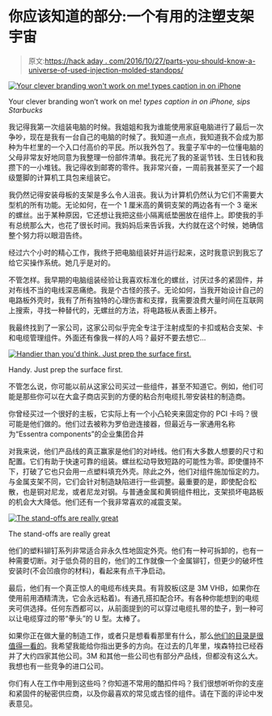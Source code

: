 # 你应该知道的部分:一个有用的注塑支架宇宙

> 原文:[https://hack aday . com/2016/10/27/parts-you-should-know-a-universe-of-used-injection-molded-standops/](https://hackaday.com/2016/10/27/parts-you-should-know-a-universe-of-useful-injection-molded-standoffs/)

[![Your clever branding won't work on me! *types caption in on iPhone*](../Images/371deca439ade9feb0e3ffba2ca7ed26.png)](https://hackaday.com/wp-content/uploads/2016/10/0931874133b185cf70dbb8b0809a5a2a.jpg)

Your clever branding won’t work on me!
*types caption in on iPhone, sips Starbucks*

我记得我第一次组装电脑的时候。我姐姐和我为谁能使用家庭电脑进行了最后一次争吵，现在是我有一台自己的电脑的时候了。我知道一点点，我知道我不会成为那种为牛栏里的一个入口付高价的平民。所以我外包了。我童子军中的一位懂电脑的父母非常友好地同意为我整理一份部件清单。我花光了我的圣诞节钱、生日钱和我攒下的一小堆钱。我记得收到邮寄的零件。我非常兴奋，一周前我甚至买了一个超级蹩脚的计算机工具包来组装它。

我仍然记得安装母板的支架是多么令人沮丧。我认为计算机仍然认为它们不需要大型机的所有功能。无论如何，在一个 1 厘米高的黄铜支架的两边各有一个 3 毫米的螺丝。出于某种原因，它还想让我把这些小隔离纸垫圈放在组件上。即使我的手有总统那么大，也花了很长时间。我妈妈后来告诉我，大约就在这个时候，她确信整个努力将以眼泪告终。

经过六个小时的精心工作，我终于把电脑组装好并运行起来，这时我意识到我忘了给它买操作系统。她几乎是对的。

不管怎样。我早期的电脑组装经验让我喜欢标准化的螺丝，讨厌过多的紧固件，并对布线不当的电线深恶痛绝。我是个古怪的孩子。无论如何，当我开始设计自己的电路板外壳时，我有了所有独特的心理伤害和支撑，我需要浪费大量时间在互联网上搜索，寻找一种替代的，无螺丝的方法，将电路板从表面上移开。

我最终找到了一家公司，这家公司似乎完全专注于注射成型的卡扣或粘合支架、卡和电缆管理组件。外面还有像我一样的人吗？最好不要去想它…

[![Handier than you'd think. Just prep the surface first.](../Images/e8d1cb2fa3d414f901a2866673d84067.png)](https://hackaday.com/wp-content/uploads/2016/10/cable_tie_thingy.jpg)

Handy. Just prep the surface first.

不管怎么说，你可能以前从这家公司买过一些组件，甚至不知道它。例如，他们可能是那些你可以在大盒子商店买到的方便的粘合剂电缆扎带安装柱的制造商。

你曾经买过一个很好的主板，它实际上有一个小凸轮夹来固定你的 PCI 卡吗？很可能是他们做的。他们过去被称为罗伯逊连接器，但最近与一家通用名称为“Essentra components”的企业集团合并

对我来说，他们产品线的真正赢家是他们的对峙线。他们有大多数人想要的尺寸和配置。它们有助于快速可靠的组装。螺丝松动导致短路的可能性为零。即使僵持不下，打破了它也只会用一点塑料填充外壳。除此之外，他们对组件施加恒定的力。与金属支架不同，它们会针对制造缺陷进行一些调整。最重要的是，即使配合松散，也是铜对尼龙，或者尼龙对钢。与普通金属和黄铜组件相比，支架损坏电路板的机会大大降低。他们还有一个我非常喜欢的减震支架。

[![The stand-offs are really great](../Images/44352e2eaa55d9e834da718d482cc520.png)](https://hackaday.com/wp-content/uploads/2016/10/16209.jpg)

The stand-offs are really great

他们的塑料铆钉系列非常适合非永久性地固定外壳。他们有一种可拆卸的，也有一种需要切断。对于低负荷的目的，他们的工作就像一个金属铆钉，但更少的破坏性安装时(不会凹痕你的材料)，看起来有点干净启动。

最后，他们有一个真正惊人的电缆布线夹具。有背胶板(这是 3M VHB，如果你在使用前用酒精清洗，它会永远粘着)。有通孔搭扣配合环。有各种你能想到的电缆夹可供选择。任何东西都可以，从前面提到的可以穿过电缆扎带的垫子，到一种可以让电缆穿过的带“拳头”的 U 型。太棒了。

如果你正在做大量的制造工作，或者只是想看看那里有什么，那么[他们的目录是很值得一看的](http://uk.essentracomponents.com/en-GB/pcb-electronics-hardware)。我希望我能给你指出更多的方向。在过去的几年里，埃森特拉已经吞并了大约四家其他公司。3M 和其他一些公司也有部分产品线，但都没有这么大。我想也有一些竞争的进口公司。

你们有人在工作中用到这些吗？你知道不常用的酷扣件吗？我们很想听听你的支座和紧固件的秘密供应商，以及你最喜欢的常见或古怪的组件。请在下面的评论中发表意见。